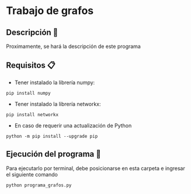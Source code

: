 # Trabajo de grafos

## Descripción 🚀

Proximamente, se hará la descripción de este programa


## Requisitos 📋

* Tener instalado la librería numpy:
<!--sec data-title="Prompt: OS X and Linux" data-id="OSX_Linux_prompt" data-collapse=true ces-->
    pip install numpy
<!--endsec-->

* Tener instalado la librería networkx:
<!--sec data-title="Prompt: OS X and Linux" data-id="OSX_Linux_prompt" data-collapse=true ces-->
    pip install networkx
<!--endsec-->

* En caso de requerir una actualización de Python
<!--sec data-title="Prompt: OS X and Linux" data-id="OSX_Linux_prompt" data-collapse=true ces-->
    python -m pip install --upgrade pip
<!--endsec-->

## Ejecución del programa 🔧

Para ejecutarlo por terminal, debe posicionarse en esta carpeta e ingresar el siguiente comando
<!--sec data-title="Prompt: OS X and Linux" data-id="OSX_Linux_prompt" data-collapse=true ces-->
    python programa_grafos.py
<!--endsec-->

